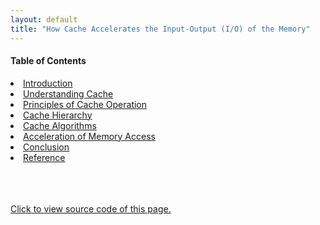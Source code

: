 ```yaml
---
layout: default
title: "How Cache Accelerates the Input-Output (I/O) of the Memory"
---
```


<body>
<h4><b>Table of Contents</b></h4>
<div class="bodytext">
  <li><a href="https://cs1102proj-cache.github.io/CS1102/contents/introduction.html">Introduction</a></li>
  <li><a href="https://cs1102proj-cache.github.io/CS1102/contents/understanding_cache.html">Understanding Cache</a></li>
  <li><a href="https://cs1102proj-cache.github.io/CS1102/contents/principles_of_cache_operation.html">Principles of Cache Operation</a></li>
  <li><a href="https://cs1102proj-cache.github.io/CS1102/contents/cache_hierarchy.html">Cache Hierarchy</a></li>
  <li><a href="https://cs1102proj-cache.github.io/CS1102/contents/cache_algorithms.html">Cache Algorithms</a></li>
  <li><a href="https://cs1102proj-cache.github.io/CS1102/contents/acceleration_of_memory_access.html">Acceleration of Memory Access</a></li>
  <li><a href="https://cs1102proj-cache.github.io/CS1102/contents/conclusion.html">Conclusion</a></li>
  <li><a href="https://cs1102proj-cache.github.io/CS1102/contents/reference.html">Reference</a></li>
</div>
<br/> <br/> <br/> 



<a href="https://github.com/CS1102proj-Cache/CS1102/blob/main/table_of_contents?plain=1">Click to view source code of this page.</u></a>
<br/> <br/> </body>
